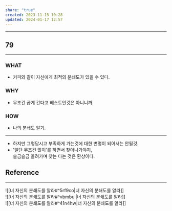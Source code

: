 ```yaml
---
share: "true"
created: 2023-11-15 10:28
updated: 2024-01-17 12:57
---
```


---
## 79
---
### WHAT
- 커피와 같이 자신에게 최적의 분쇄도가 있을 수 있다.
### WHY
- 무조건 곱게 간다고 베스트인것은 아니니까.
### HOW
- 나의 분쇄도 알기.
---
- 하지만 그렇답시고 부족하게 가는것에 대한 변명이 되어서는 안될것.
- '일단 무조건 많이'를 하면서 찾아나가야지,  
  슬금슬금 올려가며 찾는 다는 것은 환상이다.



## Reference
---
![[너 자신의 분쇄도를 알라#^5rf9co|너 자신의 분쇄도를 알라]]  
![[너 자신의 분쇄도를 알라#^vbmbui|너 자신의 분쇄도를 알라]]  
![[너 자신의 분쇄도를 알라#^41n4hw|너 자신의 분쇄도를 알라]]
